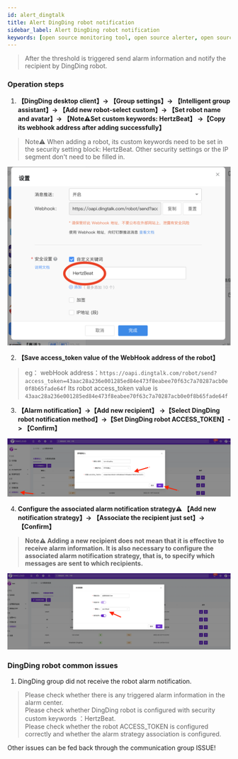 ```yaml
---
id: alert_dingtalk  
title: Alert DingDing robot notification      
sidebar_label: Alert DingDing robot notification      
keywords: [open source monitoring tool, open source alerter, open source DingDing robot notification]
---
```


> After the threshold is triggered send alarm information and notify the recipient by DingDing robot.

### Operation steps

1. **【DingDing desktop client】-> 【Group settings】-> 【Intelligent group assistant】-> 【Add new robot-select custom】-> 【Set robot name and avatar】-> 【Note⚠️Set custom keywords: HertzBeat】 ->【Copy its webhook address after adding successfully】**

> Note⚠️ When adding a robot, its custom keywords need to be set in the security setting block: HertzBeat. Other security settings or the IP segment don't need to be filled in.

![email](/img/docs/help/alert-notice-8.png)

2. **【Save access_token value of the WebHook address of the robot】**

> eg： webHook address：`https://oapi.dingtalk.com/robot/send?access_token=43aac28a236e001285ed84e473f8eabee70f63c7a70287acb0e0f8b65fade64f`
> Its robot access_token value is `43aac28a236e001285ed84e473f8eabee70f63c7a70287acb0e0f8b65fade64f`

3. **【Alarm notification】->【Add new recipient】 ->【Select DingDing robot notification method】->【Set DingDing robot ACCESS_TOKEN】-> 【Confirm】**

![email](/img/docs/help/alert-notice-9.png)

4. **Configure the associated alarm notification strategy⚠️ 【Add new notification strategy】-> 【Associate the recipient just set】-> 【Confirm】**

> **Note⚠️ Adding a new recipient does not mean that it is effective to receive alarm information. It is also necessary to configure the associated alarm notification strategy, that is, to specify which messages are sent to which recipients.**

![email](/img/docs/help/alert-notice-4.png)

### DingDing robot common issues

1. DingDing group did not receive the robot alarm notification.

> Please check whether there is any triggered alarm information in the alarm center.  
> Please check whether DingDing robot is configured with security custom keywords ：HertzBeat.  
> Please check whether the robot ACCESS_TOKEN is configured correctly and whether the alarm strategy association is configured.

Other issues can be fed back through the communication group ISSUE!
